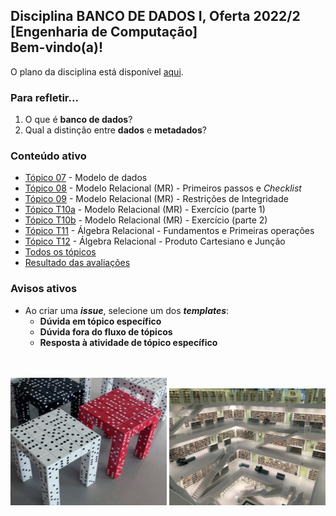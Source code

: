 ## Disciplina **BANCO DE DADOS I**, Oferta 2022/2<br>[Engenharia de Computação]<br>Bem-vindo(a)!<br> 

O plano da disciplina está disponível [aqui](./media/bd-2022-2-bec-plano.pdf).<br>

### Para refletir...

1. O que é **banco de dados**?
1. Qual a distinção entre **dados** e **metadados**?

### Conteúdo ativo

- [Tópico 07](./topicos/topico-07.md) - Modelo de dados
- [Tópico 08](./topicos/topico-08.md) - Modelo Relacional (MR) - Primeiros passos e _Checklist_
- [Tópico 09](./topicos/topico-09.md) - Modelo Relacional (MR) - Restrições de Integridade
- [Tópico T10a](./topicos/topico-10a.md) - Modelo Relacional (MR) - Exercício (parte 1)
- [Tópico T10b](./topicos/topico-10b.md) - Modelo Relacional (MR) - Exercício (parte 2)
- [Tópico T11](./topicos/topico-11.md) - Álgebra Relacional - Fundamentos e Primeiras operações
- [Tópico T12](./topicos/topico-12.md) - Álgebra Relacional - Produto Cartesiano e Junção
- [Todos os tópicos](topicos/topicos.md)
- [Resultado das avaliações](./topicos/tresultado.md)

### Avisos ativos

- Ao criar uma _**issue**_, selecione um dos _**templates**_:
  - **Dúvida em tópico específico**
  - **Dúvida fora do fluxo de tópicos**
  - **Resposta à atividade de tópico específico**

<br>
<br>
<img src="./media/fig-bd-ilustracao.jpg" width="250">
<img src="./media/tobias-fischer-PkbZahEG2Ng-unsplash.jpg" width="250">
